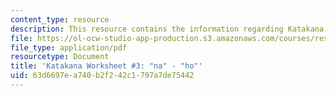 ```yaml
---
content_type: resource
description: This resource contains the information regarding Katakana.
file: https://ol-ocw-studio-app-production.s3.amazonaws.com/courses/res-21g-01-kana-spring-2010/63d6697ea740b2f242c1797a7de75442_MITRES_21G_01S10_k3.pdf
file_type: application/pdf
resourcetype: Document
title: 'Katakana Worksheet #3: "na" - "ho"'
uid: 63d6697e-a740-b2f2-42c1-797a7de75442
---
```

